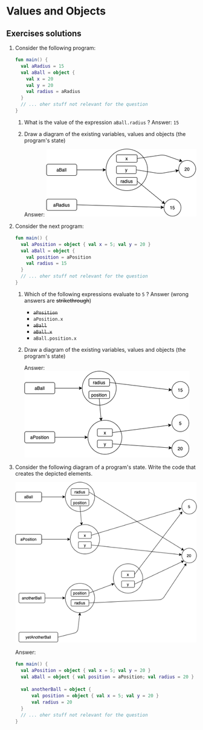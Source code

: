 # Values and Objects 

## Exercises solutions
1. Consider the following program:
    ```kotlin
    fun main() {
      val aRadius = 15
      val aBall = object { 
        val x = 20
        val y = 20
        val radius = aRadius 
      }
      // ... oher stuff not relevant for the question
    }
    ```
   1. What is the value of the expression `aBall.radius` ? Answer: `15`

   2. Draw a diagram of the existing variables, values and objects (the program's state)
   
      Answer: ![Answer](./images/02-solution-01.png "Answer")

2. Consider the next program:    
    ```kotlin
    fun main() {
      val aPosition = object { val x = 5; val y = 20 }
      val aBall = object { 
        val position = aPosition
        val radius = 15 
      }
      // ... oher stuff not relevant for the question
    }
    ```
    1. Which of the following expressions evaluate to `5` ? Answer (wrong answers are ~~strikethrough~~)
        * ~~`aPosition`~~
        * `aPosition.x`
        * ~~`aBall`~~
        * ~~`aBall.x`~~
        * `aBall.position.x`
    2. Draw a diagram of the existing variables, values and objects (the program's state)

        Answer: ![Answer](./images/02-solution-02.png "Answer")

3. Consider the following diagram of a program's state. Write the code that creates the depicted elements. 

    ![Diagram](../images/02-diagram.png "Question 3 diagram")

    Answer: 

    ```kotlin
    fun main() {
      val aPosition = object { val x = 5; val y = 20 }
      val aBall = object { val position = aPosition; val radius = 20 }
      
      val anotherBall = object {
          val position = object { val x = 5; val y = 20 }
          val radius = 20
      }
      // ... oher stuff not relevant for the question
    }
    ```
 
